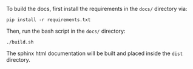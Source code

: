 To build the docs, first install the requirements in the `docs/`
directory via:

```
pip install -r requirements.txt
```

Then, run the bash script in the `docs/` directory:

```
./build.sh
```

The sphinx html documentation will be built and placed inside the
`dist` directory.
